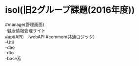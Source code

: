 # isol(旧2グループ課題(2016年度))  
#manage(管理画面)  
 -健康情報管理サイト  
#api(API)  
 -webAPI
#common(共通ロジック)  
 -Util  
 -dao  
 -dto  
 -base系
